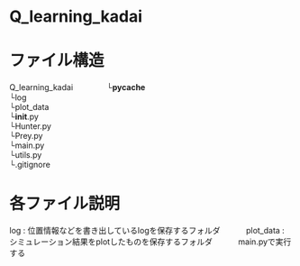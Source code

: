 # Q_learning_kadai  

# ファイル構造
Q_learning_kadai　　　　
└__pycache__  
└log  
└plot_data   
└__init__.py  
└Hunter.py  
└Prey.py  
└main.py  
└utils.py  
└.gitignore  

# 各ファイル説明　　
log : 位置情報などを書き出しているlogを保存するフォルダ　　　
plot_data : シミュレーション結果をplotしたものを保存するフォルダ　　　
main.pyで実行する

